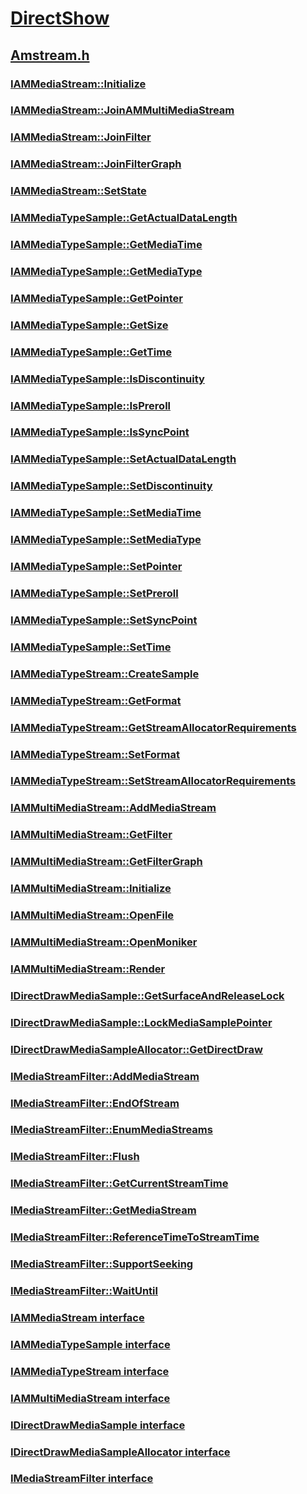 # [DirectShow](../_dshow/index.md)
## [Amstream.h](index.md)
### [IAMMediaStream::Initialize](../amstream/nf-amstream-iammediastream-initialize.md)
### [IAMMediaStream::JoinAMMultiMediaStream](../amstream/nf-amstream-iammediastream-joinammultimediastream.md)
### [IAMMediaStream::JoinFilter](../amstream/nf-amstream-iammediastream-joinfilter.md)
### [IAMMediaStream::JoinFilterGraph](../amstream/nf-amstream-iammediastream-joinfiltergraph.md)
### [IAMMediaStream::SetState](../amstream/nf-amstream-iammediastream-setstate.md)
### [IAMMediaTypeSample::GetActualDataLength](../amstream/nf-amstream-iammediatypesample-getactualdatalength.md)
### [IAMMediaTypeSample::GetMediaTime](../amstream/nf-amstream-iammediatypesample-getmediatime.md)
### [IAMMediaTypeSample::GetMediaType](../amstream/nf-amstream-iammediatypesample-getmediatype.md)
### [IAMMediaTypeSample::GetPointer](../amstream/nf-amstream-iammediatypesample-getpointer.md)
### [IAMMediaTypeSample::GetSize](../amstream/nf-amstream-iammediatypesample-getsize.md)
### [IAMMediaTypeSample::GetTime](../amstream/nf-amstream-iammediatypesample-gettime.md)
### [IAMMediaTypeSample::IsDiscontinuity](../amstream/nf-amstream-iammediatypesample-isdiscontinuity.md)
### [IAMMediaTypeSample::IsPreroll](../amstream/nf-amstream-iammediatypesample-ispreroll.md)
### [IAMMediaTypeSample::IsSyncPoint](../amstream/nf-amstream-iammediatypesample-issyncpoint.md)
### [IAMMediaTypeSample::SetActualDataLength](../amstream/nf-amstream-iammediatypesample-setactualdatalength.md)
### [IAMMediaTypeSample::SetDiscontinuity](../amstream/nf-amstream-iammediatypesample-setdiscontinuity.md)
### [IAMMediaTypeSample::SetMediaTime](../amstream/nf-amstream-iammediatypesample-setmediatime.md)
### [IAMMediaTypeSample::SetMediaType](../amstream/nf-amstream-iammediatypesample-setmediatype.md)
### [IAMMediaTypeSample::SetPointer](../amstream/nf-amstream-iammediatypesample-setpointer.md)
### [IAMMediaTypeSample::SetPreroll](../amstream/nf-amstream-iammediatypesample-setpreroll.md)
### [IAMMediaTypeSample::SetSyncPoint](../amstream/nf-amstream-iammediatypesample-setsyncpoint.md)
### [IAMMediaTypeSample::SetTime](../amstream/nf-amstream-iammediatypesample-settime.md)
### [IAMMediaTypeStream::CreateSample](../amstream/nf-amstream-iammediatypestream-createsample.md)
### [IAMMediaTypeStream::GetFormat](../amstream/nf-amstream-iammediatypestream-getformat.md)
### [IAMMediaTypeStream::GetStreamAllocatorRequirements](../amstream/nf-amstream-iammediatypestream-getstreamallocatorrequirements.md)
### [IAMMediaTypeStream::SetFormat](../amstream/nf-amstream-iammediatypestream-setformat.md)
### [IAMMediaTypeStream::SetStreamAllocatorRequirements](../amstream/nf-amstream-iammediatypestream-setstreamallocatorrequirements.md)
### [IAMMultiMediaStream::AddMediaStream](../amstream/nf-amstream-iammultimediastream-addmediastream.md)
### [IAMMultiMediaStream::GetFilter](../amstream/nf-amstream-iammultimediastream-getfilter.md)
### [IAMMultiMediaStream::GetFilterGraph](../amstream/nf-amstream-iammultimediastream-getfiltergraph.md)
### [IAMMultiMediaStream::Initialize](../amstream/nf-amstream-iammultimediastream-initialize.md)
### [IAMMultiMediaStream::OpenFile](../amstream/nf-amstream-iammultimediastream-openfile.md)
### [IAMMultiMediaStream::OpenMoniker](../amstream/nf-amstream-iammultimediastream-openmoniker.md)
### [IAMMultiMediaStream::Render](../amstream/nf-amstream-iammultimediastream-render.md)
### [IDirectDrawMediaSample::GetSurfaceAndReleaseLock](../amstream/nf-amstream-idirectdrawmediasample-getsurfaceandreleaselock.md)
### [IDirectDrawMediaSample::LockMediaSamplePointer](../amstream/nf-amstream-idirectdrawmediasample-lockmediasamplepointer.md)
### [IDirectDrawMediaSampleAllocator::GetDirectDraw](../amstream/nf-amstream-idirectdrawmediasampleallocator-getdirectdraw.md)
### [IMediaStreamFilter::AddMediaStream](../amstream/nf-amstream-imediastreamfilter-addmediastream.md)
### [IMediaStreamFilter::EndOfStream](../amstream/nf-amstream-imediastreamfilter-endofstream.md)
### [IMediaStreamFilter::EnumMediaStreams](../amstream/nf-amstream-imediastreamfilter-enummediastreams.md)
### [IMediaStreamFilter::Flush](../amstream/nf-amstream-imediastreamfilter-flush.md)
### [IMediaStreamFilter::GetCurrentStreamTime](../amstream/nf-amstream-imediastreamfilter-getcurrentstreamtime.md)
### [IMediaStreamFilter::GetMediaStream](../amstream/nf-amstream-imediastreamfilter-getmediastream.md)
### [IMediaStreamFilter::ReferenceTimeToStreamTime](../amstream/nf-amstream-imediastreamfilter-referencetimetostreamtime.md)
### [IMediaStreamFilter::SupportSeeking](../amstream/nf-amstream-imediastreamfilter-supportseeking.md)
### [IMediaStreamFilter::WaitUntil](../amstream/nf-amstream-imediastreamfilter-waituntil.md)
### [IAMMediaStream interface](../amstream/nn-amstream-iammediastream.md)
### [IAMMediaTypeSample interface](../amstream/nn-amstream-iammediatypesample.md)
### [IAMMediaTypeStream interface](../amstream/nn-amstream-iammediatypestream.md)
### [IAMMultiMediaStream interface](../amstream/nn-amstream-iammultimediastream.md)
### [IDirectDrawMediaSample interface](../amstream/nn-amstream-idirectdrawmediasample.md)
### [IDirectDrawMediaSampleAllocator interface](../amstream/nn-amstream-idirectdrawmediasampleallocator.md)
### [IMediaStreamFilter interface](../amstream/nn-amstream-imediastreamfilter.md)
